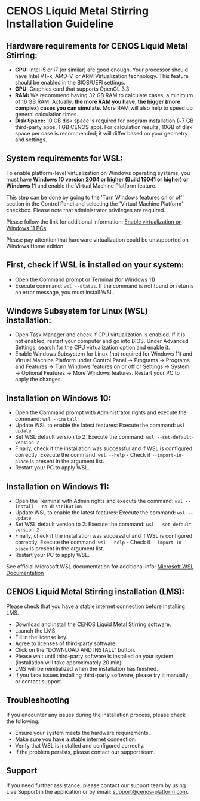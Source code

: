# CENOS Liquid Metal Stirring Installation Guideline

## Hardware requirements for CENOS Liquid Metal Stirring:

- **CPU:** Intel i5 or i7 (or similar) are good enough. Your processor should have Intel VT-x, AMD-V, or ARM Virtualization technology. This feature should be enabled in the BIOS/UEFI settings.
- **GPU:** Graphics card that supports OpenGL 3.3
- **RAM:** We recommend having 32 GB RAM to calculate cases, a minimum of 16 GB RAM. Actually, **the more RAM you have, the bigger (more complex) cases you can simulate.** More RAM will also help to speed up general calculation times.
- **Disk Space:** 10 GB disk space is required for program installation (~7 GB third-party apps, 1 GB CENOS app). For calculation results, 10GB of disk space per case is recommended; it will differ based on your geometry and settings.

## System requirements for WSL:

To enable platform-level virtualization on Windows operating systems, you must have **Windows 10 version 2004 or higher (Build 19041 or higher) or Windows 11** and enable the Virtual Machine Platform feature.

This step can be done by going to the 'Turn Windows features on or off' section in the Control Panel and selecting the 'Virtual Machine Platform' checkbox. Please note that administrator privileges are required.

Please follow the link for additional information: [Enable virtualization on Windows 11 PCs](https://support.microsoft.com/en-us/windows/enable-virtualization-on-windows-11-pcs).

Please pay attention that hardware virtualization could be unsupported on Windows Home edition.

## First, check if WSL is installed on your system:

- Open the Command prompt or Terminal (for Windows 11)
- Execute command: `wsl --status`. If the command is not found or returns an error message, you must install WSL.

## Windows Subsystem for Linux (WSL) installation:

- Open Task Manager and check if CPU virtualization is enabled. If it is not enabled, restart your computer and go into BIOS. Under Advanced Settings, search for the CPU virtualization option and enable it.
- Enable Windows Subsystem for Linux (not required for Windows 11) and Virtual Machine Platform under Control Panel → Programs → Programs and Features → Turn Windows features on or off or Settings → System → Optional Features → More Windows features. Restart your PC to apply the changes.

## Installation on Windows 10:

- Open the Command prompt with Administrator rights and execute the command: `wsl --install`
- Update WSL to enable the latest features: Execute the command: `wsl --update`
- Set WSL default version to 2: Execute the command: `wsl --set-default-version 2`
- Finally, check if the installation was successful and if WSL is configured correctly: Execute the command: `wsl --help` - Check if `--import-in-place` is present in the argument list.
- Restart your PC to apply WSL.

## Installation on Windows 11:

- Open the Terminal with Admin rights and execute the command: `wsl --install --no-distribution`
- Update WSL to enable the latest features: Execute the command: `wsl --update`
- Set WSL default version to 2: Execute the command: `wsl --set-default-version 2`
- Finally, check if the installation was successful and if WSL is configured correctly: Execute the command: `wsl --help` - Check if `--import-in-place` is present in the argument list.
- Restart your PC to apply WSL.

See official Microsoft WSL documentation for additional info: [Microsoft WSL Documentation](https://learn.microsoft.com/en-us/windows/wsl/)

## CENOS Liquid Metal Stirring installation (LMS):

Please check that you have a stable internet connection before installing LMS.

- Download and install the CENOS Liquid Metal Stirring software.
- Launch the LMS.
- Fill in the license key.
- Agree to licenses of third-party software.
- Click on the “DOWNLOAD AND INSTALL” button.
- Please wait until third-party software is installed on your system (installation will take approximately 20 min)
- LMS will be reinitialized when the installation has finished.
- If you face issues installing third-party software, please try it manually or contact support.

## Troubleshooting

If you encounter any issues during the installation process, please check the following:

- Ensure your system meets the hardware requirements.
- Make sure you have a stable internet connection.
- Verify that WSL is installed and configured correctly.
- If the problem persists, please contact our support team.

## Support

If you need further assistance, please contact our support team by using Live Support in the application or by email: support@cenos-platform.com.
